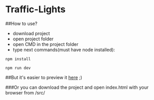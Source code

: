# Traffic-Lights

##How to use?
  - download project
  - open project folder
  - open CMD in the project folder
  - type next commands(must have node installed):
  
  ```
  npm install
  ```
  ```
  npm run dev
  ```
  
  


##But it's easier to preview it [here](https://rawgit.com/happyHooman/Traffic-Lights/master/src/index.html) ;)

###Or you can download the project and open index.html with your browser from /src/